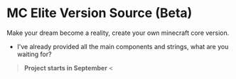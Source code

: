 # MC Elite Version Source (Beta)

Make your dream become a reality, create your own minecraft core version.

- I've already provided all the main components and strings, what are you waiting for?



> __Project starts in September__ <

